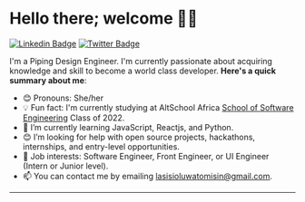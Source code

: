 # Hello there; welcome 👋🏾

[![Linkedin Badge](https://img.shields.io/badge/--blue?style=for-the-badge&logo=Linkedin&logoColor=white&link=https://www.linkedin.com/in/)](https://www.linkedin.com/in/) [![Twitter Badge](https://img.shields.io/badge/-@0labimpe_lo-1ca0f1?style=for-the-badge&logo=twitter&logoColor=white&link=https://twitter.com/https://twitter.com/0labimpe_lo)](https://twitter.com/0labimpe_lo)

I'm a Piping Design Engineer. I'm  currently passionate about acquiring  knowledge and skill to become a world class developer.
**Here's a quick summary about me**:

- 😊 Pronouns: She/her
- 💡 Fun fact: I'm currently studying at AltSchool Africa [School of Software Engineering](https://altschoolafrica.com/schools/engineering) Class of 2022.
- 🌱 I’m currently learning JavaScript, Reactjs, and Python.
- 😊 I’m looking for help with open source projects, hackathons, internships, and entry-level opportunities.
- 💼 Job interests: Software Engineer, Front Engineer, or UI Engineer (Intern or Junior level).
- 📫 You can contact me by emailing lasisioluwatomisin@gmail.com.

---

